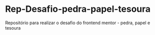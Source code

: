# Rep-Desafio-pedra-papel-tesoura
 Repositório para realizar o desafio do frontend mentor - pedra, papel e tesoura
